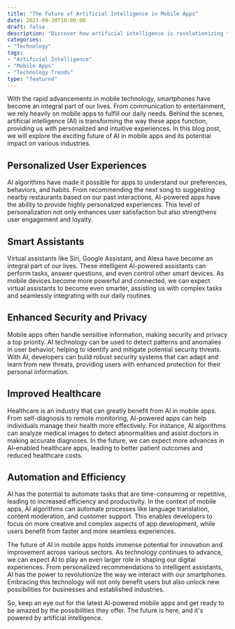 ```yaml
---
title: "The Future of Artificial Intelligence in Mobile Apps"
date: 2021-09-30T10:00:00
draft: false
description: "Discover how artificial intelligence is revolutionizing the mobile app industry and shaping the future of technology."
categories:
- "Technology"
tags:
- "Artificial Intelligence"
- "Mobile Apps"
- "Technology Trends"
type: "featured"
---
```


With the rapid advancements in mobile technology, smartphones have become an integral part of our lives. From communication to entertainment, we rely heavily on mobile apps to fulfill our daily needs. Behind the scenes, artificial intelligence (AI) is transforming the way these apps function, providing us with personalized and intuitive experiences. In this blog post, we will explore the exciting future of AI in mobile apps and its potential impact on various industries.

## Personalized User Experiences

AI algorithms have made it possible for apps to understand our preferences, behaviors, and habits. From recommending the next song to suggesting nearby restaurants based on our past interactions, AI-powered apps have the ability to provide highly personalized experiences. This level of personalization not only enhances user satisfaction but also strengthens user engagement and loyalty.

## Smart Assistants

Virtual assistants like Siri, Google Assistant, and Alexa have become an integral part of our lives. These intelligent AI-powered assistants can perform tasks, answer questions, and even control other smart devices. As mobile devices become more powerful and connected, we can expect virtual assistants to become even smarter, assisting us with complex tasks and seamlessly integrating with our daily routines.

## Enhanced Security and Privacy

Mobile apps often handle sensitive information, making security and privacy a top priority. AI technology can be used to detect patterns and anomalies in user behavior, helping to identify and mitigate potential security threats. With AI, developers can build robust security systems that can adapt and learn from new threats, providing users with enhanced protection for their personal information.

## Improved Healthcare

Healthcare is an industry that can greatly benefit from AI in mobile apps. From self-diagnosis to remote monitoring, AI-powered apps can help individuals manage their health more effectively. For instance, AI algorithms can analyze medical images to detect abnormalities and assist doctors in making accurate diagnoses. In the future, we can expect more advances in AI-enabled healthcare apps, leading to better patient outcomes and reduced healthcare costs.

## Automation and Efficiency

AI has the potential to automate tasks that are time-consuming or repetitive, leading to increased efficiency and productivity. In the context of mobile apps, AI algorithms can automate processes like language translation, content moderation, and customer support. This enables developers to focus on more creative and complex aspects of app development, while users benefit from faster and more seamless experiences.

The future of AI in mobile apps holds immense potential for innovation and improvement across various sectors. As technology continues to advance, we can expect AI to play an even larger role in shaping our digital experiences. From personalized recommendations to intelligent assistants, AI has the power to revolutionize the way we interact with our smartphones. Embracing this technology will not only benefit users but also unlock new possibilities for businesses and established industries.

So, keep an eye out for the latest AI-powered mobile apps and get ready to be amazed by the possibilities they offer. The future is here, and it's powered by artificial intelligence.
